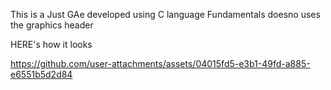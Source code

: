 This is a Just GAe developed using C language Fundamentals doesno uses the graphics header


HERE's how it looks

https://github.com/user-attachments/assets/04015fd5-e3b1-49fd-a885-e6551b5d2d84

